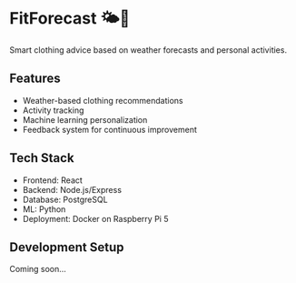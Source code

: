 # FitForecast 🌤️👕

Smart clothing advice based on weather forecasts and personal activities.

## Features
- Weather-based clothing recommendations
- Activity tracking
- Machine learning personalization
- Feedback system for continuous improvement

## Tech Stack
- Frontend: React
- Backend: Node.js/Express
- Database: PostgreSQL
- ML: Python
- Deployment: Docker on Raspberry Pi 5

## Development Setup
Coming soon...